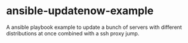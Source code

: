# ansible-updatenow-example
A ansible playbook example to update a bunch of servers with different distributions at once combined with a ssh proxy jump.
